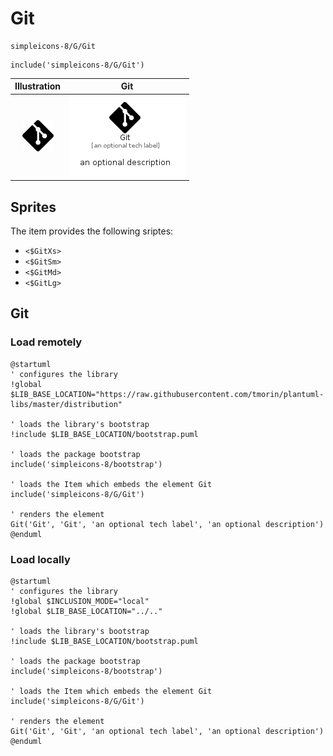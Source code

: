 # Git


```text
simpleicons-8/G/Git
```

```text
include('simpleicons-8/G/Git')
```



| Illustration | Git |
| :---: | :---: |
| ![illustration for Illustration](../../simpleicons-8/G/Git.png) | ![illustration for Git](../../simpleicons-8/G/Git.Local.png) |



## Sprites
The item provides the following sriptes:

- `<$GitXs>`
- `<$GitSm>`
- `<$GitMd>`
- `<$GitLg>`





## Git

### Load remotely
```plantuml
@startuml
' configures the library
!global $LIB_BASE_LOCATION="https://raw.githubusercontent.com/tmorin/plantuml-libs/master/distribution"

' loads the library's bootstrap
!include $LIB_BASE_LOCATION/bootstrap.puml

' loads the package bootstrap
include('simpleicons-8/bootstrap')

' loads the Item which embeds the element Git
include('simpleicons-8/G/Git')

' renders the element
Git('Git', 'Git', 'an optional tech label', 'an optional description')
@enduml
```

### Load locally
```plantuml
@startuml
' configures the library
!global $INCLUSION_MODE="local"
!global $LIB_BASE_LOCATION="../.."

' loads the library's bootstrap
!include $LIB_BASE_LOCATION/bootstrap.puml

' loads the package bootstrap
include('simpleicons-8/bootstrap')

' loads the Item which embeds the element Git
include('simpleicons-8/G/Git')

' renders the element
Git('Git', 'Git', 'an optional tech label', 'an optional description')
@enduml
```

